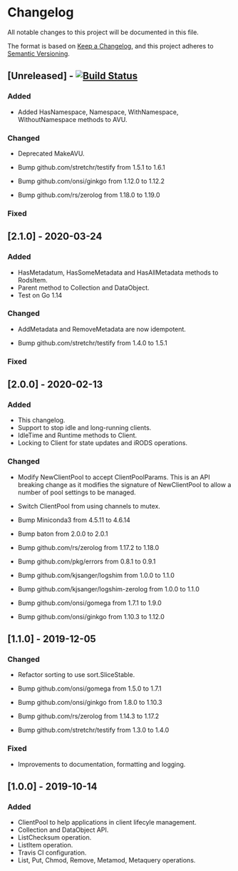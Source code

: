 # Changelog
All notable changes to this project will be documented in this file.

The format is based on [Keep a Changelog](https://keepachangelog.com/en/1.0.0/),
and this project adheres to [Semantic Versioning](https://semver.org/spec/v2.0.0.html).

## [Unreleased] - [![Build Status](https://travis-ci.org/kjsanger/extendo.svg?branch=devel)](https://travis-ci.org/kjsanger/extendo)

### Added

- Added HasNamespace, Namespace, WithNamespace, WithoutNamespace
  methods to AVU.

### Changed

- Deprecated MakeAVU.

- Bump github.com/stretchr/testify from 1.5.1 to 1.6.1
- Bump github.com/onsi/ginkgo from 1.12.0 to 1.12.2
- Bump github.com/rs/zerolog from 1.18.0 to 1.19.0

### Fixed

## [2.1.0] - 2020-03-24

### Added

- HasMetadatum, HasSomeMetadata and HasAllMetadata methods to RodsItem.
- Parent method to Collection and DataObject.
- Test on Go 1.14

### Changed

- AddMetadata and RemoveMetadata are now idempotent.

- Bump github.com/stretchr/testify from 1.4.0 to 1.5.1

### Fixed

## [2.0.0] - 2020-02-13

### Added

- This changelog.
- Support to stop idle and long-running clients.
- IdleTime and Runtime methods to Client.
- Locking to Client for state updates and iRODS operations.

### Changed

- Modify NewClientPool to accept ClientPoolParams. This is an API breaking
  change as it modifies the signature of NewClientPool to allow a number of
  pool settings to be managed.
- Switch ClientPool from using channels to mutex.

- Bump Miniconda3 from 4.5.11 to 4.6.14
- Bump baton from 2.0.0 to 2.0.1
- Bump github.com/rs/zerolog from 1.17.2 to 1.18.0
- Bump github.com/pkg/errors from 0.8.1 to 0.9.1
- Bump github.com/kjsanger/logshim from 1.0.0 to 1.1.0
- Bump github.com/kjsanger/logshim-zerolog from 1.0.0 to 1.1.0
- Bump github.com/onsi/gomega from 1.7.1 to 1.9.0
- Bump github.com/onsi/ginkgo from 1.10.3 to 1.12.0

## [1.1.0] - 2019-12-05

### Changed

- Refactor sorting to use sort.SliceStable.

- Bump github.com/onsi/gomega from 1.5.0 to 1.7.1
- Bump github.com/onsi/ginkgo from 1.8.0 to 1.10.3
- Bump github.com/rs/zerolog from 1.14.3 to 1.17.2
- Bump github.com/stretchr/testify from 1.3.0 to 1.4.0

### Fixed

- Improvements to documentation, formatting and logging.

## [1.0.0] - 2019-10-14

### Added

- ClientPool to help applications in client lifecyle management.
- Collection and DataObject API.
- ListChecksum operation.
- ListItem operation.
- Travis CI configuration.
- List, Put, Chmod, Remove, Metamod, Metaquery operations.
